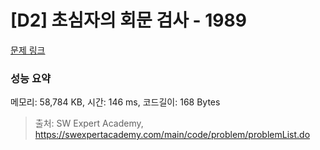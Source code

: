 # [D2] 초심자의 회문 검사 - 1989 

[문제 링크](https://swexpertacademy.com/main/code/problem/problemDetail.do?contestProbId=AV5PyTLqAf4DFAUq) 

### 성능 요약

메모리: 58,784 KB, 시간: 146 ms, 코드길이: 168 Bytes



> 출처: SW Expert Academy, https://swexpertacademy.com/main/code/problem/problemList.do